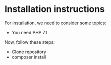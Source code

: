 # Installation instructions

For installation, we need to consider some topics:
 - You need PHP 7.1
 
Now, follow these steps:
 - Clone repository
 - composer install